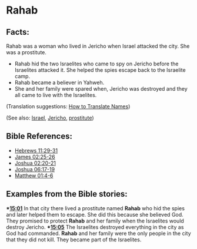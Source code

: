 # Rahab #

## Facts: ##

Rahab was a woman who lived in Jericho when Israel attacked the city. She was a prostitute.

* Rahab hid the two Israelites who came to spy on Jericho before the Israelites attacked it. She helped the spies escape back to the Israelite camp.
* Rahab became a believer in Yahweh.
* She and her family were spared when, Jericho was destroyed and they all came to live with the Israelites.

(Translation suggestions: [How to Translate Names](en/ta-vol1/translate/man/translate-names))

(See also: [Israel](../other/israel.md), [Jericho](../other/jericho.md), [prostitute](../other/prostitute.md))

## Bible References: ##

* [Hebrews 11:29-31](en/tn/heb/help/11/29)
* [James 02:25-26](en/tn/jas/help/02/25)
* [Joshua 02:20-21](en/tn/jos/help/02/20)
* [Joshua 06:17-19](en/tn/jos/help/06/17)
* [Matthew 01:4-6](en/tn/mat/help/01/04)

## Examples from the Bible stories: ##

  __*[15:01](en/tn/obs/help/15/01)__ In that city there lived a prostitute named __Rahab__ who hid the spies and later helped them to escape. She did this because she believed God. They promised to protect __Rahab__ and her family when the Israelites would destroy Jericho. 
  __*[15:05](en/tn/obs/help/15/05)__ The Israelites destroyed everything in the city as God had commanded. __Rahab__ and her family were the only people in the city that they did not kill. They became part of the Israelites.
